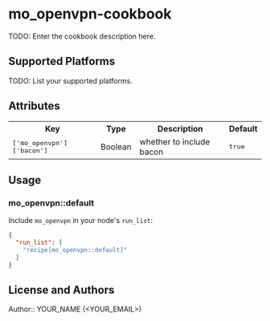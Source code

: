 # mo_openvpn-cookbook

TODO: Enter the cookbook description here.

## Supported Platforms

TODO: List your supported platforms.

## Attributes

<table>
  <tr>
    <th>Key</th>
    <th>Type</th>
    <th>Description</th>
    <th>Default</th>
  </tr>
  <tr>
    <td><tt>['mo_openvpn']['bacon']</tt></td>
    <td>Boolean</td>
    <td>whether to include bacon</td>
    <td><tt>true</tt></td>
  </tr>
</table>

## Usage

### mo_openvpn::default

Include `mo_openvpn` in your node's `run_list`:

```json
{
  "run_list": [
    "recipe[mo_openvpn::default]"
  ]
}
```

## License and Authors

Author:: YOUR_NAME (<YOUR_EMAIL>)
